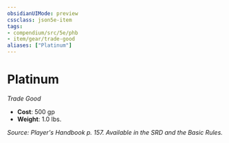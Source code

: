 ```yaml
---
obsidianUIMode: preview
cssclass: json5e-item
tags:
- compendium/src/5e/phb
- item/gear/trade-good
aliases: ["Platinum"]
---
```

# Platinum
*Trade Good*  

- **Cost**: 500 gp
- **Weight**: 1.0 lbs.

*Source: Player's Handbook p. 157. Available in the SRD and the Basic Rules.*